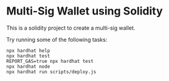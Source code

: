 # Multi-Sig Wallet using Solidity

This is a solidity project to create a multi-sig wallet.

Try running some of the following tasks:

```shell
npx hardhat help
npx hardhat test
REPORT_GAS=true npx hardhat test
npx hardhat node
npx hardhat run scripts/deploy.js
```
